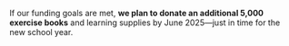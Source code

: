 If our funding goals are met, **we plan to donate an additional 5,000 exercise books** and learning supplies by June 2025—just in time for the new school year.